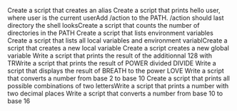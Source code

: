 Create a script that creates an alias
Create a script that prints hello user, where user is the current userAdd /action to the PATH. /action should last directory the shell looksCreate a script that counts the number of directories in the PATH
Create a script that lists environment variables
Create a script that lists all local variables and environment variablCreate a script that creates a new local variable
Create a script creates a new global variable
Write a script that prints the result of the additionnal 128 with TRWrite a script that prints the result of POWER divided DIVIDE
Write a script that displays the result of BREATH to the power LOVE
Write a script that converts a number from base 2 to base 10
Create a script that prints all possible combinations of two lettersWrite a script that prints a number with two decimal places
Write a script that converts a number from base 10 to base 16
